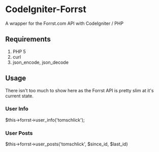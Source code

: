 # CodeIgniter-Forrst

A wrapper for the Forrst.com API with CodeIgniter / PHP

## Requirements

1. PHP 5
2. curl
3. json_encode, json_decode

## Usage

There isn't too much to show here as the Forrst API is pretty slim at it's current state.

### User Info
$this->forrst->user_info('tomschlick');

### User Posts
$this->forrst->user_posts('tomschlick', $since_id, $last_id)